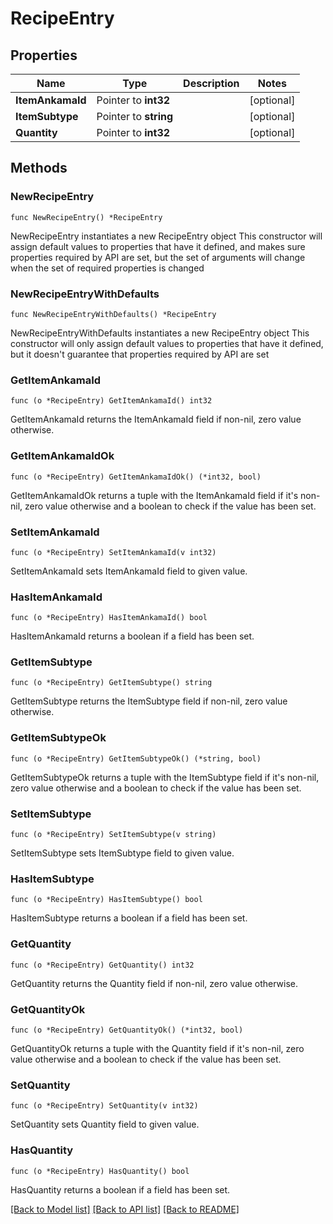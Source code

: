 # RecipeEntry

## Properties

Name | Type | Description | Notes
------------ | ------------- | ------------- | -------------
**ItemAnkamaId** | Pointer to **int32** |  | [optional] 
**ItemSubtype** | Pointer to **string** |  | [optional] 
**Quantity** | Pointer to **int32** |  | [optional] 

## Methods

### NewRecipeEntry

`func NewRecipeEntry() *RecipeEntry`

NewRecipeEntry instantiates a new RecipeEntry object
This constructor will assign default values to properties that have it defined,
and makes sure properties required by API are set, but the set of arguments
will change when the set of required properties is changed

### NewRecipeEntryWithDefaults

`func NewRecipeEntryWithDefaults() *RecipeEntry`

NewRecipeEntryWithDefaults instantiates a new RecipeEntry object
This constructor will only assign default values to properties that have it defined,
but it doesn't guarantee that properties required by API are set

### GetItemAnkamaId

`func (o *RecipeEntry) GetItemAnkamaId() int32`

GetItemAnkamaId returns the ItemAnkamaId field if non-nil, zero value otherwise.

### GetItemAnkamaIdOk

`func (o *RecipeEntry) GetItemAnkamaIdOk() (*int32, bool)`

GetItemAnkamaIdOk returns a tuple with the ItemAnkamaId field if it's non-nil, zero value otherwise
and a boolean to check if the value has been set.

### SetItemAnkamaId

`func (o *RecipeEntry) SetItemAnkamaId(v int32)`

SetItemAnkamaId sets ItemAnkamaId field to given value.

### HasItemAnkamaId

`func (o *RecipeEntry) HasItemAnkamaId() bool`

HasItemAnkamaId returns a boolean if a field has been set.

### GetItemSubtype

`func (o *RecipeEntry) GetItemSubtype() string`

GetItemSubtype returns the ItemSubtype field if non-nil, zero value otherwise.

### GetItemSubtypeOk

`func (o *RecipeEntry) GetItemSubtypeOk() (*string, bool)`

GetItemSubtypeOk returns a tuple with the ItemSubtype field if it's non-nil, zero value otherwise
and a boolean to check if the value has been set.

### SetItemSubtype

`func (o *RecipeEntry) SetItemSubtype(v string)`

SetItemSubtype sets ItemSubtype field to given value.

### HasItemSubtype

`func (o *RecipeEntry) HasItemSubtype() bool`

HasItemSubtype returns a boolean if a field has been set.

### GetQuantity

`func (o *RecipeEntry) GetQuantity() int32`

GetQuantity returns the Quantity field if non-nil, zero value otherwise.

### GetQuantityOk

`func (o *RecipeEntry) GetQuantityOk() (*int32, bool)`

GetQuantityOk returns a tuple with the Quantity field if it's non-nil, zero value otherwise
and a boolean to check if the value has been set.

### SetQuantity

`func (o *RecipeEntry) SetQuantity(v int32)`

SetQuantity sets Quantity field to given value.

### HasQuantity

`func (o *RecipeEntry) HasQuantity() bool`

HasQuantity returns a boolean if a field has been set.


[[Back to Model list]](../README.md#documentation-for-models) [[Back to API list]](../README.md#documentation-for-api-endpoints) [[Back to README]](../README.md)


